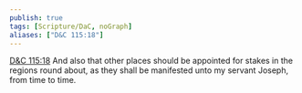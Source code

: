 ```yaml
---
publish: true
tags: [Scripture/DaC, noGraph]
aliases: ["D&C 115:18"]
---
```

[D&C 115:18](https://churchofjesuschrist.org/study/scriptures/dc-testament/dc/115?lang=eng&id=p18#p18) And also that other places should be appointed for stakes in the regions round about, as they shall be manifested unto my servant Joseph, from time to time.
